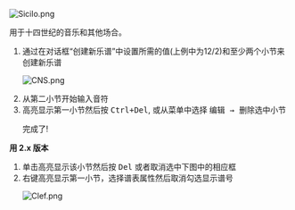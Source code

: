 ![Sicilo.png](/MuseScore3/External%20links/images/Sicilo.png)

用于十四世纪的音乐和其他场合。

<ol>

<li>通过在对话框“创建新乐谱”中设置所需的值(上例中为12/2)和至少两个小节来创建新乐谱

![CNS.png](/MuseScore3/External%20links/images/CNS.png)</li>

<li>从第二小节开始输入音符</li>

<li>高亮显示第一小节然后按 <kbd><kbd>Ctrl</kbd>+<kbd>Del</kbd></kbd>, 或从菜单中选择 <kbd><samp class="menu">编辑</samp> → <samp class="menuitem">删除选中小节</samp></kbd>

完成了!</li>

</ol>

<strong>用 2.x 版本</strong>

<ol>

<li>单击高亮显示该小节然后按 <kbd><kbd>Del</kbd></kbd> 或者取消选中下图中的相应框

<li>右键高亮显示第一小节，选择谱表属性然后取消勾选显示谱号

![Clef.png](/MuseScore3/External%20links/images/Clef.png)</li>

</ol>
